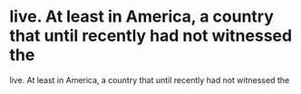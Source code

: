 # live. At least in America, a country that until recently had not witnessed the

live. At least in America, a country that until recently had not witnessed the